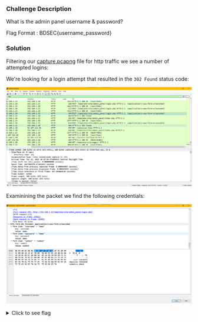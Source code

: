 ### Challenge Description

What is the admin panel username & password?

Flag Format : BDSEC{username_password}

### Solution

Filtering our [capture.pcapng](attachments/capture.pcapng) file for http traffic we see a number of attempted logins:

We're looking for a login attempt that resulted in the `302 Found` status code:

![](img/wireshark-admin-panel-1.png)

Examinining the packet we find the following credentials: 

![](img/wireshark-admin-panel-2.png)

<details>
  <summary>Click to see flag</summary> 
  
    BDSEC{demo_demo}

</details>